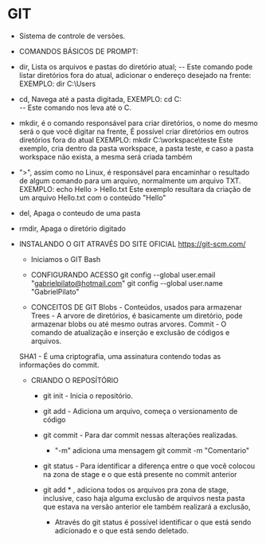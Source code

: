 # GIT

- Sistema de controle de versões.

- COMANDOS BÁSICOS DE PROMPT:

- dir, Lista os arquivos e pastas do diretório atual; -- Este comando pode listar diretórios fora do atual, adicionar o endereço desejado na frente:
  EXEMPLO: dir C:\Users
  
- cd, Navega até a pasta digitada, 
  EXEMPLO: cd C:\
    -- Este comando nos leva até o C.

- mkdir, é o comando responsável para criar diretórios, o nome do mesmo será o que você digitar na frente,
  É possível criar diretórios em outros diretórios fora do atual
    EXEMPLO: mkdir C:\workspace\teste 
      Este exemplo, cria dentro da pasta workspace, a pasta teste, e caso a pasta workspace não exista, a mesma será criada também
      
 - ">", assim como no Linux, é responsável para encaminhar o resultado de algum comando para um arquivo, normalmente um arquivo TXT.
  EXEMPLO: echo Hello > Hello.txt 
    Este exemplo resultara da criação de um arquivo Hello.txt com o conteúdo "Hello"
 
 - del, Apaga o conteudo de uma pasta
 - rmdir, Apaga o diretório digitado

- INSTALANDO O GIT ATRAVÉS DO SITE OFICIAL https://git-scm.com/
    - Iniciamos o GIT Bash
    
    - CONFIGURANDO ACESSO
      git config --global user.email "gabrielpilato@hotmail.com"
      git config --global user.name "GabrielPilato"

    - CONCEITOS DE GIT
      Blobs - Conteúdos, usados para armazenar
      Trees - A arvore de diretórios, é basicamente um diretório, pode armazenar blobs ou até mesmo outras arvores.
      Commit - O comando de atualização e inserção e exclusão de códigos e arquivos.

    SHA1 - É uma criptografia, uma assinatura contendo todas as informações do commit.

    - CRIANDO O REPOSÍTÓRIO
      - git init - Inicia o repositório.
      - git add - Adiciona um arquivo, começa o versionamento de código
      - git commit - Para dar commit nessas alterações realizadas.
        - "-m" adiciona uma mensagem git commit -m "Comentario"
      - git status - Para identificar a diferença entre o que você colocou na zona de stage e o que está presente no commit anterior

      - git add * , adiciona todos os arquivos pra zona de stage, inclusive, caso haja alguma exclusão de arquivos nesta pasta que estava na versão anterior
      ele também realizará a exclusão,
        - Através do git status é possível identificar o que está sendo adicionado  e o que está sendo deletado.

      
      
    
